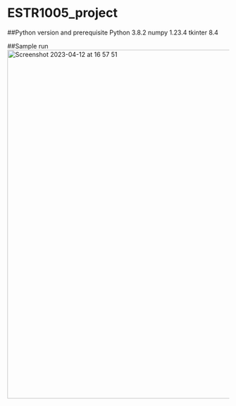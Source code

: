 # ESTR1005_project

##Python version and prerequisite
Python 3.8.2
numpy 1.23.4
tkinter 8.4

##Sample run
<img width="793" alt="Screenshot 2023-04-12 at 16 57 51" src="https://user-images.githubusercontent.com/53013464/231407260-25eac1e5-beb9-443b-a35f-4bbe6defaf2f.png">
